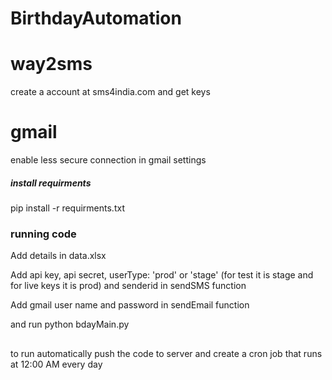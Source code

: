 # BirthdayAutomation

# way2sms

create a account at sms4india.com and get keys

# gmail

enable less secure connection in gmail settings

##### install requirments
pip install -r requirments.txt

### running code
Add details in data.xlsx

Add api key, api secret, userType: 'prod' or 'stage' (for test it is stage and for live keys it is prod) and senderid in sendSMS function

Add gmail user name and password in sendEmail function

and run python bdayMain.py

##
to run automatically push the code to server and create a cron job that runs at 12:00 AM every day
